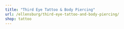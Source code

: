 ```yaml
---
title: "Third Eye Tattoo & Body Piercing"
url: /ellensburg/third-eye-tattoo-and-body-piercing/
shop: tattoo
---
```

